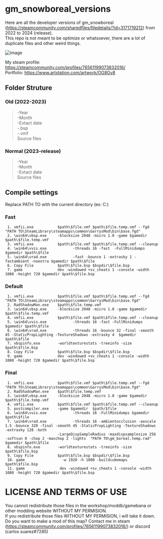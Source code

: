 # gm_snowboreal_versions
 Here are all the developer versions of gm_snowboreal (https://steamcommunity.com/sharedfiles/filedetails/?id=3171719212) from 2022 to 2024 (release).  
 This repo is not meant to be optimize or whatsoever, there are a lot of duplicate files and other weird things.  

 ![image](https://github.com/Unusuario2/gm_snowboreal_versions/assets/110506367/b772f729-ff2c-4971-b37b-547d0c5df62d)  

 My steam profile: https://steamcommunity.com/profiles/76561199073832016/  
 Portfolio: https://www.artstation.com/artwork/OG8Gv8
## Folder Struture
### Old (2022-2023)
> -Year  
>    -Month  
>        -Extact date  
>        -.bsp  
>        -.vmf   
>            Source files   
### Normal (2023-release)
> -Year  
>    -Month  
>        -Extact date  
>            Source files   
    
## Compile settings
Replace PATH TO with the current directory (ex: C:\) 
### Fast
```
 1. vmfii.exe           $path\$file.vmf $path\$file.temp.vmf --fgd "PATH TO\SteamLibrary\steamapps\common\GarrysMod\bin\base.fgd"
 2. \win64\vbsp.exe     -blocksize 2048 -micro 1.0 -game $gamedir $path\$file.temp.vmf 
 3. vmfii.exe           $path\$file.vmf $path\$file.temp.vmf --cleanup
 4. \win64\vvis.exe            -threads 16 -fast  -FullMinidumps $gamedir $path\$file
 5. \win64\vrad.exe            -fast -bounce 1 -extrasky 1 -fastambient -noextra $gamedir $path\$file
 6. Copy File           $path\$file.bsp $bspdir\$file.bsp
 7. game                dev -windowed +sv_cheats 1 -console -width 1080 -height 720 $gamedir $path\$file.bsp
```
### Default
```
 1. vmfii.exe           $path\$file.vmf $path\$file.temp.vmf --fgd "PATH TO\SteamLibrary\steamapps\common\GarrysMod\bin\base.fgd"
 2. RadShadowMan.exe    $path\$file.temp.vmf
 3. \win64\vbsp.exe     -blocksize 2048 -micro 1.0 -game $gamedir $path\$file.temp.vmf 
 4. vmfii.exe           $path\$file.vmf $path\$file.temp.vmf --cleanup
 5. \win64\vvis.exe            -threads 16 -fast -FullMinidumps $gamedir $path\$file
 6. \win64\vrad.exe            -threads 16 -bounce 32 -final -smooth 45 -StaticPropLighting -TextureShadows -extrasky 4  $gamedir $path\$file
 7. vbspinfo.exe        -worldtexturestats -treeinfo -size $path\$file.bsp
 8. Copy File           $path\$file.bsp $bspdir\$file.bsp
 9. game                dev -windowed +sv_cheats 1 -console -width 1080 -height 720 $gamedir $path\$file.bsp
```
### Final
```
 1. vmfii.exe           $path\$file.vmf $path\$file.temp.vmf --fgd "PATH TO\SteamLibrary\steamapps\common\GarrysMod\bin\base.fgd"
 2. RadShadowMan.exe    $path\$file.temp.vmf
 3. \win64\vbsp.exe     -blocksize 2048 -micro 1.0 -game $gamedir $path\$file.temp.vmf 
 4. vmfii.exe           $path\$file.vmf $path\$file.temp.vmf --cleanup
 5. postcompiler.exe    -game $gamedir  $path/$file
 6. \win64\vvis.exe            -threads 16 -FullMinidumps $gamedir $path\$file
 7. \win64\vrad.exe            -threads 16 -ambientocclusion -aoscale 1.5 -bounce 320 -final -smooth 45 -StaticPropLighting -TextureShadows -extrasky 128 -both  
                        -LargeDispSampleRadius -maxdispsamplesize 256  -softsun 0 -chop 2 -maxchop 2 -lights  "PATH TO\gm_boreal.temp.rad" $gamedir $path\$file
 8. vbspinfo.exe        -worldtexturestats -treeinfo -size $path\$file.bsp
 9. Copy File           $path\$file.bsp $bspdir\$file.bsp
 10. game                 -w 1920 -h 1080 -buildcubemaps $path\$file.bsp
 11. game                dev -windowed +sv_cheats 1 -console -width 1080 -height 720 $gamedir $path\$file.bsp
```
# LICENSE AND TERMS OF USE
 You cannot redistribute those files in the workshop/moddb/gamebana or other modding website WITHOUT MY PERMISION.  
 If you redistribute those files WITHOUT MY PERMISION, i will take it down.  
 Do you want to make a mod of this map? Contact me in steam (https://steamcommunity.com/profiles/76561199073832016/) or discord (carlos suarez#7285) 

